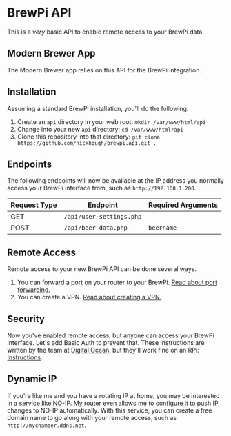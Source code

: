 # BrewPi API

This is a _very_ basic API to enable remote access to your BrewPi data.

## Modern Brewer App

The Modern Brewer app relies on this API for the BrewPi integration.

## Installation

Assuming a standard BrewPi installation, you'll do the following:

1. Create an `api` directory in your web root: `mkdir /var/www/html/api`
2. Change into your new `api` directory: `cd /var/www/html/api`
3. Clone this repository into that directory: `git clone https://github.com/nickhough/brewpi.api.git .`

## Endpoints

The following endpoints will now be available at the IP address you normally access your BrewPi interface from, such as `http://192.168.1.200`.

| Request Type | Endpoint | Required Arguments |
| ------------ | -------- | --------- |
| GET          | `/api/user-settings.php` |  |
| POST         | `/api/beer-data.php` | `beername` |

## Remote Access

Remote access to your new BrewPi API can be done several ways.

1. You can forward a port on your router to your BrewPi. [Read about port forwarding.](http://www.howtogeek.com/66214/how-to-forward-ports-on-your-router/)
2. You can create a VPN. [Read about creating a VPN.](https://openvpn.net/index.php/open-source/documentation/howto.html)

## Security

Now you've enabled remote access, but anyone can access your BrewPi interface. Let's add Basic Auth to prevent that. These instructions are written by the team at [Digital Ocean](https://digitalocean.com), but they'll work fine on an RPi: [Instructions](https://www.digitalocean.com/community/tutorials/how-to-set-up-password-authentication-with-apache-on-ubuntu-14-04).

## Dynamic IP

If you're like me and you have a rotating IP at home, you may be interested in a service like [NO-IP](https://www.noip.com/). My router even allows me to configure it to push IP changes to NO-IP automatically. With this service, you can create a free domain name to go along with your remote access, such as `http://mychamber.ddns.net`.
